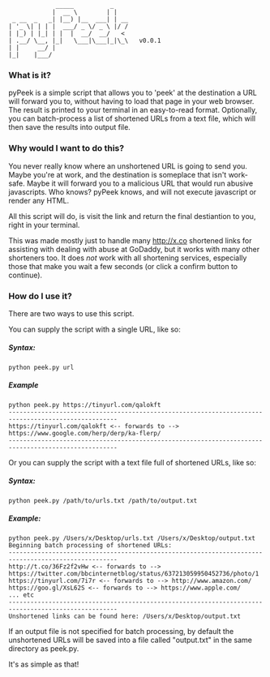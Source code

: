 ```
             _____          _
            |  __ \        | |
 _ __  _   _| |__) |__  ___| | __
| '_ \| | | |  ___/ _ \/ _ \ |/ /
| |_) | |_| | |  |  __/  __/   <
| .__/ \__, |_|   \___|\___|_|\_\   v0.0.1
| |     __/ |
|_|    |___/
```


### What is it?

pyPeek is a simple script that allows you to 'peek' at the destination a URL will forward you to, without having to load that page in your web browser.  The result is printed to your terminal in an easy-to-read format.  Optionally, you can batch-process a list of shortened URLs from a text file, which will then save the results into output file.

### Why would I want to do this?
You never really know where an unshortened URL is going to send you.  Maybe you're at work, and the destination is someplace that isn't work-safe.  Maybe it will forward you to a malicious URL that would run abusive javascripts. Who knows?  pyPeek knows, and will not execute javascript or render any HTML. 

All this script will do, is visit the link and return the final destiantion to you, right in your terminal.

This was made mostly just to handle many http://x.co shortened links for assisting with dealing with abuse at GoDaddy, but it works with many other shorteners too.  It does *not* work with all shortening services, especially those that make you wait a few seconds (or click a confirm button to continue).


### How do I use it?

There are two ways to use this script.

You can supply the script with a single URL, like so:

##### Syntax:

```
python peek.py url
```

##### Example

```
python peek.py https://tinyurl.com/qalokft
----------------------------------------------------------------------------------------------------
https://tinyurl.com/qalokft <-- forwards to --> https://www.google.com/herp/derp/ka-flerp/
----------------------------------------------------------------------------------------------------
```

Or you can supply the script with a text file full of shortened URLs, like so:

##### Syntax:
```
python peek.py /path/to/urls.txt /path/to/output.txt
```

##### Example:
```
python peek.py /Users/x/Desktop/urls.txt /Users/x/Desktop/output.txt
Beginning batch processing of shortened URLs:
----------------------------------------------------------------------------------------------------
http://t.co/36Fz2f2vHw <-- forwards to --> https://twitter.com/bbcinternetblog/status/637213059950452736/photo/1
https://tinyurl.com/7i7r <-- forwards to --> http://www.amazon.com/
https://goo.gl/XsL62S <-- forwards to --> https://www.apple.com/
... etc
----------------------------------------------------------------------------------------------------
Unshortened links can be found here: /Users/x/Desktop/output.txt
```

If an output file is not specified for batch processing, by default the unshortened URLs will be saved into a file called "output.txt" in the same directory as peek.py.

It's as simple as that!
